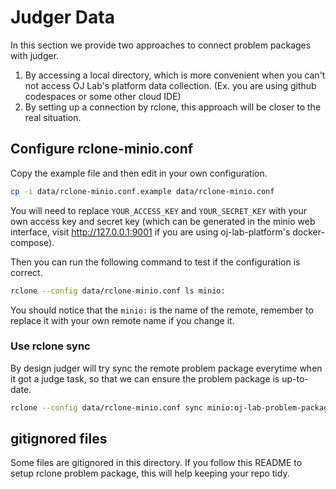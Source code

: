 # Judger Data

In this section we provide two approaches to connect problem packages with judger.

1. By accessing a local directory,
which is more convenient when you can't not access OJ Lab's platform data collection.
(Ex. you are using github codespaces or some other cloud IDE)
2. By setting up a connection by rclone,
this approach will be closer to the real situation.

## Configure rclone-minio.conf

Copy the example file and then edit in your own configuration.

```sh
cp -i data/rclone-minio.conf.example data/rclone-minio.conf
```

You will need to replace `YOUR_ACCESS_KEY` and `YOUR_SECRET_KEY`
with your own access key and secret key
(which can be generated in the minio web interface,
visit <http://127.0.0.1:9001> if you are using oj-lab-platform's docker-compose).

Then you can run the following command to test if the configuration is correct.

```sh
rclone --config data/rclone-minio.conf ls minio:
```

You should notice that the `minio:` is the name of the remote,
remember to replace it with your own remote name if you change it.

### Use rclone sync

By design judger will try sync the remote problem package
everytime when it got a judge task,
so that we can ensure the problem package is up-to-date.

```sh
rclone --config data/rclone-minio.conf sync minio:oj-lab-problem-package data/rclone-problem-package
```

## gitignored files

Some files are gitignored in this directory.
If you follow this README to setup rclone problem package,
this will help keeping your repo tidy.
